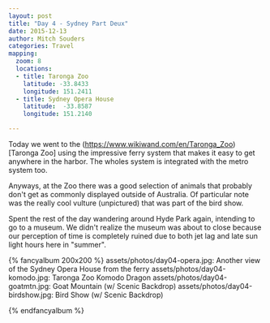 ```yaml
---
layout: post
title: "Day 4 - Sydney Part Deux"
date: 2015-12-13
author: Mitch Souders
categories: Travel
mapping:
  zoom: 8
  locations:
  - title: Taronga Zoo
    latitude: -33.8433
    longitude: 151.2411
  - title: Sydney Opera House
    latitude:  -33.8587
    longitude: 151.2140

---
```


Today we went to the (https://www.wikiwand.com/en/Taronga_Zoo)[Taronga Zoo] using
the impressive ferry system that makes it easy to get anywhere in the harbor. The
wholes system is integrated with the metro system too.

Anyways, at the Zoo there was a good selection of animals that probably don't get
as commonly displayed outside of Australia. Of particular note was the really cool
vulture (unpictured) that was part of the bird show.

Spent the rest of the day wandering around Hyde Park again, intending to go to a museum.
We didn't realize the museum was about to close because our perception of time is completely
ruined due to both jet lag and late sun light hours here in "summer".

{% fancyalbum 200x200 %}
assets/photos/day04-opera.jpg: Another view of the Sydney Opera House from the ferry
assets/photos/day04-komodo.jpg: Taronga Zoo Komodo Dragon
assets/photos/day04-goatmtn.jpg: Goat Mountain (w/ Scenic Backdrop)
assets/photos/day04-birdshow.jpg: Bird Show (w/ Scenic Backdrop)

{% endfancyalbum %}
